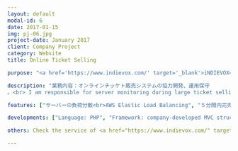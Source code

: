 ```yaml
---
layout: default
modal-id: 6
date: 2017-01-15
img: pj-06.jpg
project-date: January 2017
client: Company Project
category: Website
title: Online Ticket Selling

purpose: "<a href='https://www.indievox.com/' target='_blank'>iNDIEVOX</a> はインディーズバンドの紹介とプロモーションに専念しています。オンラインでコンサートや音楽フェスのチケットが購入できます。<br> iNDIEVOX is the largest platform for indie bands promotion in Taiwan. The service contains online tickets selling for concerts and music events."

description: "業務内容：オンラインチッケト販売システムの協力開発、運用保守
。<br> I am responsible for server monitoring during large ticket selling events. Unlike ticket selling services in Japan which allow users to register previously and then randomly being chosen, the service needs to handle large access and complete the selling process during short period."

features: ["サーバーの負荷分散<br>AWS Elastic Load Balancing", "５分間内完売、売上が千万円以上のコンサート販売実績あり<br> Has held selling events sold out in 5 minutes and marked over 10 million yen sales"]

developments: ["Language: PHP", "Framework: company-developed MVC structure", "Production Environment <br> (Server/DB/Platform/Cloud Provider): <br> Nginx / AWS RDS / Linux / AWS EC2"]

others: Check the service of <a href="https://www.indievox.com/" target="_blank">iNDIEVOX</a>

---
```

